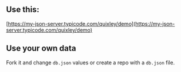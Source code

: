 ## Use this:

[https://my-json-server.typicode.com/quixley/demo](https://my-json-server.typicode.com/quixley/demo)

## Use your own data

Fork it and change `db.json` values or create a repo with a `db.json` file.
